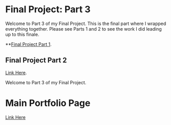 # Final Project: Part 3

Welcome to Part 3 of my Final Project. This is the final part where I wrapped everything together. Please see Parts 1 and 2 to see the work I did leading up to this finale.

**[Final Project Part 1](https://ngraves51.github.io/Portfolio/final-project/FinalProject_Part1_NickGraves.html).
## Final Project Part 2
[Link Here](https://ngraves51.github.io/Portfolio/final-project/FinalProject_Part2_NickGraves.html).



Welcome to Part 3 of my Final Project. 











# Main Portfolio Page
[Link Here](https://ngraves51.github.io/Portfolio/)
